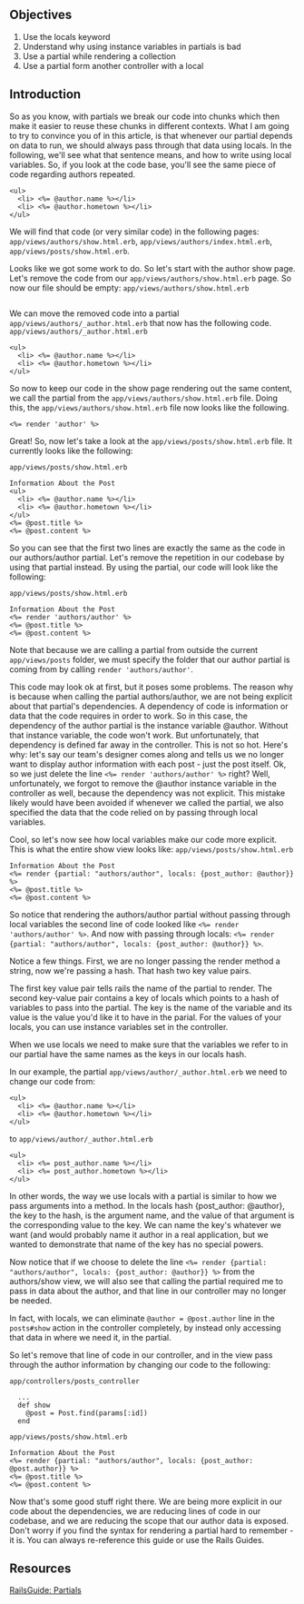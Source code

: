 ## Objectives
1. Use the locals keyword
2. Understand why using instance variables in partials is bad
3. Use a partial while rendering a collection
4. Use a partial form another controller with a local

## Introduction

So as you know, with partials we break our code into chunks which then make it easier to reuse these chunks in different contexts. What I am going to try to convince you of in this article, is that whenever our partial depends on data to run, we should always pass through that data using locals.
In the following, we'll see what that sentence means, and how to write using local variables.
So, if you look at the code base, you'll see the same piece of code regarding authors repeated.

```
<ul>
  <li> <%= @author.name %></li>
  <li> <%= @author.hometown %></li>
</ul>
```
We will find that code (or very similar code) in the following pages: `app/views/authors/show.html.erb`, `app/views/authors/index.html.erb`, `app/views/posts/show.html.erb`.

Looks like we got some work to do.  So let's start with the author show page.  
Let's remove the code from our `app/views/authors/show.html.erb` page.  So now our file should be empty:
`app/views/authors/show.html.erb`
```

```
We can move the removed code into a partial `app/views/authors/_author.html.erb` that now has the following code.
`app/views/authors/_author.html.erb`
```
<ul>
  <li> <%= @author.name %></li>
  <li> <%= @author.hometown %></li>
</ul>
```

So now to keep our code in the show page rendering out the same content, we call the partial from the `app/views/authors/show.html.erb` file.  Doing this, the `app/views/authors/show.html.erb` file now looks like the following.
```
<%= render 'author' %>
```
Great! So, now let's take a look at the `app/views/posts/show.html.erb` file.  It currently looks like the following:

`app/views/posts/show.html.erb`
```
Information About the Post
<ul>
  <li> <%= @author.name %></li>
  <li> <%= @author.hometown %></li>
</ul>
<%= @post.title %>
<%= @post.content %>
```

So you can see that the first two lines are exactly the same as the code in our authors/author partial.  Let's remove the repetition in our codebase by using that partial instead.  By using the partial, our code will look like the following:

`app/views/posts/show.html.erb`
```
Information About the Post
<%= render 'authors/author' %>
<%= @post.title %>
<%= @post.content %>
```

Note that because we are calling a partial from outside the current `app/views/posts` folder, we must specify the folder that our author partial is coming from by calling `render 'authors/author'`.

This code may look ok at first, but it poses some problems.  The reason why is because when calling the partial authors/author, we are not being explicit about that partial's dependencies.
A dependency of code is information or data that the code requires in order to work.  So in this case, the dependency of the author partial is the instance variable @author.  Without that instance variable, the code won't work.  But unfortunately, that dependency is defined far away in the controller.
This is not so hot.  Here's why: let's say our team's designer comes along and tells us we no longer want to display author information with each post - just the post itself.
Ok, so we just delete the line `<%= render 'authors/author' %>` right? Well, unfortunately, we forgot to remove the @author instance variable in the controller as well, because the dependency was not explicit.  This mistake likely would have been avoided if whenever we called the partial,
we also specified the data that the code relied on by passing through local variables.  

Cool, so let's now see how local variables make our code more explicit.  
This is what the entire show view looks like:
`app/views/posts/show.html.erb`
```
Information About the Post
<%= render {partial: "authors/author", locals: {post_author: @author}} %>
<%= @post.title %>
<%= @post.content %>
```

So notice that rendering the authors/author partial without passing through local variables the second line of code looked like `<%= render 'authors/author' %>`.  And now with passing through locals: `<%= render {partial: "authors/author", locals: {post_author: @author}} %>`.

Notice a few things.  First, we are no longer passing the render method a string, now we're passing a hash.  That hash two key value pairs.  

The first key value pair tells rails the name of the partial to render.  The second key-value pair contains a key of locals which points to a hash of variables to pass into the partial.  The key is the name of the variable and its value is the value you'd like it to have in the parial.  For the values of your locals, you can use instance variables set in the controller.

When we use locals we need to make sure that the variables we refer to in our partial have the same names as the keys in our locals hash.

In our example, the partial `app/views/author/_author.html.erb` we need to change our code from:
```
<ul>
  <li> <%= @author.name %></li>
  <li> <%= @author.hometown %></li>
</ul>
```

to
`app/views/author/_author.html.erb`
```
<ul>
  <li> <%= post_author.name %></li>
  <li> <%= post_author.hometown %></li>
</ul>
```

In other words, the way we use locals with a partial is similar to how we pass arguments into a method.  In the locals hash {post_author: @author}, the key to the hash, is the argument name, and the value of that argument is the corresponding value to the key.  We can name the key's whatever we want (and would probably name it author in a real application, but we wanted to demonstrate that name of the key has no special powers.

Now notice that if we choose to delete the line `<%= render {partial: "authors/author", locals: {post_author: @author}} %>` from the authors/show view, we will also see that calling the partial required me to pass in data about the author, and that line in our controller may no longer be needed.

In fact, with locals, we can eliminate `@author = @post.author` line in the `posts#show` action in the controller completely, by instead only accessing that data in where we need it, in the partial.

So let's remove that line of code in our controller, and in the view pass through the author information by changing our code to the following:

`app/controllers/posts_controller`
```
  ...
  def show
    @post = Post.find(params[:id])
  end

```

`app/views/posts/show.html.erb`
```
Information About the Post
<%= render {partial: "authors/author", locals: {post_author: @post.author}} %>
<%= @post.title %>
<%= @post.content %>
```

Now that's some good stuff right there.  We are being more explicit in our code about the dependencies, we are reducing lines of code in our codebase, and we are reducing the scope that our author data is exposed.
Don't worry if you find the syntax for rendering a partial hard to remember - it is.  You can always re-reference this guide or use the Rails Guides.

## Resources
[RailsGuide: Partials](http://guides.rubyonrails.org/layouts_and_rendering.html#using-partials)
